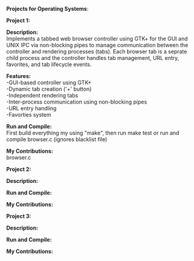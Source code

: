 **Projects for Operating Systems**:

**Project 1:**

  **Description:**  
  Implements a tabbed web browser controller using GTK+ for the GUI and UNIX IPC via non-blocking pipes to manage communication between
  the controller and rendering processes (tabs). Each browser tab is a seprate child process and the controller handles tab management, URL entry,
  favorites, and tab lifecycle events. 

  **Features:**  
  -GUI-based controller using GTK+  
  -Dynamic tab creation ('+' button)  
  -Independent rendering tabs  
  -Inter-process communication using non-blocking pipes  
  -URL entry handling  
  -Favorties system  
  
  **Run and Compile:**  
  First build everything my using "make", then run make test or run and compile browser.c (ignores blacklist file)
  
  **My Contributions:**  
  browser.c

**Project 2:**

  **Description:**
  
  **Run and Compile:** 
  
  **My Contributions:** 

**Project 3:**

  **Description:** 
  
  **Run and Compile:** 
  
  **My Contributions:** 
